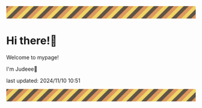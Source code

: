<!-- Header image -->
<img src="./pokemon/pokemon_26.png" width="1000">

# Hi there!👋

Welcome to mypage!

I'm Judeee🐷

last updated: 2024/11/10 10:51

<!-- Footer image -->
<img src="./pokemon/pokemon_26.png" width="1000">
